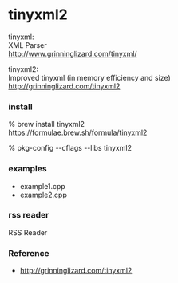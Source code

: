 tinyxml2
===============

tinyxml: <br/>
XML Parser  <br/>
http://www.grinninglizard.com/tinyxml/  <br/>

tinyxml2: <br/>
Improved tinyxml (in memory efficiency and size)  <br/>
http://grinninglizard.com/tinyxml2  <br/>


###  install 
% brew install tinyxml2
 <br/>
https://formulae.brew.sh/formula/tinyxml2 <br/>

% pkg-config --cflags --libs tinyxml2 <br/>


### examples
- example1.cpp <br/>
- example2.cpp <br/>

### rss reader
RSS Reader <br/>


### Reference <br/>
- http://grinninglizard.com/tinyxml2

